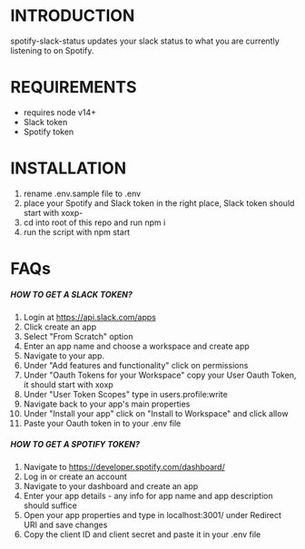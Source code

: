 # INTRODUCTION

spotify-slack-status updates your slack status to what you are currently listening to on Spotify.

# REQUIREMENTS

- requires node v14+
- Slack token
- Spotify token

# INSTALLATION

1. rename .env.sample file to .env
2. place your Spotify and Slack token in the right place, Slack token should start with xoxp-
3. cd into root of this repo and run npm i
4. run the script with npm start

# FAQs

##### HOW TO GET A SLACK TOKEN?

1. Login at https://api.slack.com/apps
2. Click create an app
3. Select "From Scratch" option
4. Enter an app name and choose a workspace and create app
5. Navigate to your app.
5. Under "Add features and functionality" click on permissions
6. Under "Oauth Tokens for your Workspace" copy your User Oauth Token, it should start with xoxp
7. Under "User Token Scopes" type in users.profile:write
8. Navigate back to your app's main properties
9. Under "Install your app" click on "Install to Workspace" and click allow
10. Paste your Oauth token in to your .env file

##### HOW TO GET A SPOTIFY TOKEN?

1. Navigate to https://developer.spotify.com/dashboard/
2. Log in or create an account
3. Navigate to your dashboard and create an app
4. Enter your app details - any info for app name and app description should suffice
5. Open your app properties and type in localhost:3001/ under Redirect URI and save changes
6. Copy the client ID and client secret and paste it in your .env file